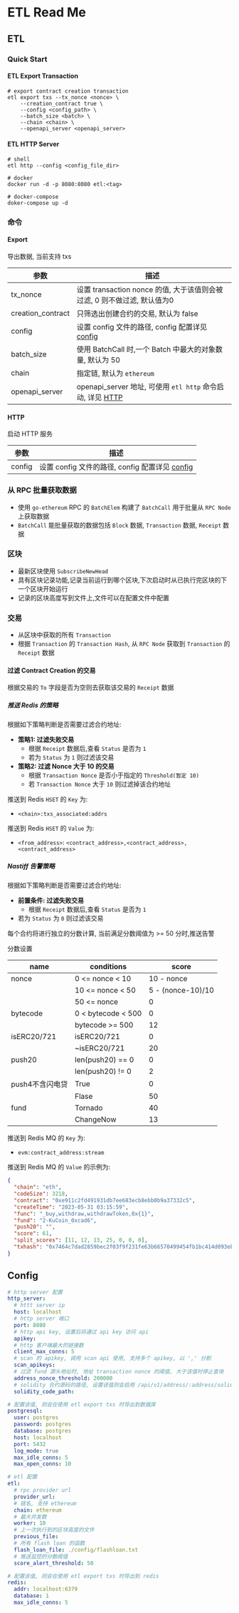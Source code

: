 # ETL Read Me

## ETL

### Quick Start

#### ETL Export Transaction

```shell
# export contract creation transaction
etl export txs --tx_nonce <nonce> \
    --creation_contract true \
    --config <config_path> \
    --batch_size <batch> \
    --chain <chain> \
    --openapi_server <openapi_server>
```

#### ETL HTTP Server

```shell
# shell
etl http --config <config_file_dir>

# docker
docker run -d -p 8080:8080 etl:<tag>

# docker-compose
doker-compose up -d

```

### 命令

#### Export

导出数据, 当前支持 txs

| 参数              | 描述                                                                     |
| ----------------- | ------------------------------------------------------------------------ |
| tx_nonce          | 设置 transaction nonce 的值, 大于该值则会被过滤, 0 则不做过滤, 默认值为0 |
| creation_contract | 只筛选出创建合约的交易, 默认为 false                                     |
| config            | 设置 config 文件的路径, config 配置详见 [config](#config)                |
| batch_size        | 使用 BatchCall 时,一个 Batch 中最大的对象数量, 默认为 50                 |
| chain             | 指定链, 默认为 `ethereum`                                                |
| openapi_server    | openapi_server 地址, 可使用 `etl http` 命令启动, 详见 [HTTP](#http)      |

#### HTTP

启动 HTTP 服务

| 参数   | 描述                                                      |
| ------ | --------------------------------------------------------- |
| config | 设置 config 文件的路径, config 配置详见 [config](#config) |

### 从 RPC 批量获取数据

- 使用 `go-ethereum` RPC 的 `BatchElem` 构建了 `BatchCall` 用于批量从 `RPC Node` 上获取数据
- `BatchCall` 能批量获取的数据包括 `Block` 数据, `Transaction` 数据, `Receipt` 数据

### 区块

- 最新区块使用 `SubscribeNewHead`
- 具有区块记录功能,记录当前运行到哪个区块,下次启动时从已执行完区块的下一个区块开始运行
- 记录的区块高度写到文件上,文件可以在配置文件中配置

### 交易

- 从区块中获取的所有 `Transaction`
- 根据 `Transaction` 的 `Transaction Hash`, 从 `RPC Node` 获取到 `Transaction` 的 `Receipt` 数据

#### 过滤 Contract Creation 的交易

根据交易的 `To` 字段是否为空则去获取该交易的 `Receipt` 数据

##### 推送 Redis 的策略

根据如下策略判断是否需要过滤合约地址:

- **策略1: 过滤失败交易**
  - 根据 `Receipt` 数据后,查看 `Status` 是否为 `1`
  - 若为 `Status` 为 `1` 则过滤该交易
- **策略2: 过滤 Nonce 大于 10 的交易**
  - 根据 `Transaction Nonce` 是否小于指定的 `Threshold(暂定 10)`
  - 若 `Transaction Nonce` 大于 `10` 则过滤掉该合约地址

推送到 Redis `HSET` 的 `Key` 为:

- `<chain>:txs_associated:addrs`

推送到 Redis `HSET` 的 `Value` 为:

- `<from_address>`: `<contract_address>,<contract_address>,<contract_address>`

##### Nastiff 告警策略

根据如下策略判断是否需要过滤合约地址:

- **前置条件: 过滤失败交易**
  - 根据 `Receipt` 数据后,查看 `Status` 是否为 `1`
- 若为 `Status` 为 `0` 则过滤该交易


每个合约将进行独立的分数计算, 当前满足分数阈值为 >= 50 分时,推送告警 

分数设置

| name            | conditions         | score             |
| --------------- | ------------------ |-------------------|
| nonce           | 0 <= nonce < 10    | 10 - nonce        |
|                 | 10 <= nonce < 50   | 5 - (nonce-10)/10 |
|                 | 50 <= nonce        | 0                 |
| bytecode        | 0 < bytecode < 500 | 0                 |
|                 | bytecode >= 500    | 12                |
| isERC20/721     | isERC20/721        | 0                 |
|                 | ~isERC20/721       | 20                |
| push20          | len(push20) == 0   | 0                 |
|                 | len(push20) != 0   | 2                 |
| push4不含闪电贷   | True               | 0                 |
|                 | Flase              | 50                |
| fund            | Tornado            | 40                |
|                 | ChangeNow          | 13                |

推送到 Redis MQ 的 `Key` 为:

- `evm:contract_address:stream`
  
推送到 Redis MQ 的 `Value` 的示例为:

```json
{
  "chain": "eth",
  "codeSize": 3218,
  "contract": "0xe911c2fd491931db7ee683ecb8ebb0b9a37332c5",
  "createTime": "2023-05-31 03:15:59",
  "func": "_buy,withdraw,withdrawToken,0x{1}",
  "fund": "2-KuCoin_0xcad6",
  "push20": "",
  "score": 61,
  "split_scores": [11, 12, 13, 25, 0, 0, 0],
  "txhash": "0x7464c7dad2859bec2f03f9f231fe63b66570499454fb1bc414d093eba67e98a3"
}
```

## Config

```yaml
# http server 配置
http_server:
  # httt server ip
  host: localhost
  # http server 端口
  port: 8080
  # http api key, 设置后将通过 api key 访问 api
  apikey:
  # http 客户端最大的链接数
  client_max_conns: 5
  # scan 的 apikey, 调用 scan api 使用, 支持多个 apikey, 以 ',' 分割
  scan_apikeys:
  # 过滤 fund 源头地址时, 地址 transaction nonce 的阈值, 大于该值时停止查询
  address_nonce_threshold: 200000
  # solidity 合约源码的路径, 设置该值则会启用 /api/v1/address/:address/solidity 接口, 默认关闭
  solidity_code_path:

# 配置该值, 则会在使用 etl export txs 时导出到数据库
postgresql:
  user: postgres
  password: postgres
  database: postgres
  host: localhost
  port: 5432
  log_mode: true
  max_idle_conns: 5
  max_open_conns: 10

# etl 配置
etl:
  # rpc provider url
  provider_url:
  # 链名, 支持 ethereum
  chain: ethereum
  # 最大并发数
  worker: 10
  # 上一次执行到的区块高度的文件
  previous_file:
  # 所有 flash loan 的函数
  flash_loan_file: ./config/flashloan.txt
  # 推送监控的分数阈值
  score_alert_threshold: 50

# 配置该值, 则会在使用 etl export txs 时导出到 redis
redis:
  addr: localhost:6379
  database: 1
  max_idle_conns: 5
```